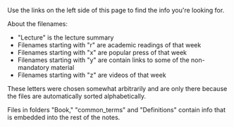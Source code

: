 Use the links on the left side of this page to find the info you're looking for.

About the filenames:
* "Lecture" is the lecture summary
* Filenames starting with "r" are academic readings of that week
* Filenames starting with "x" are popular press of that week
* Filenames starting with "y" are contain links to some of the non-mandatory material
* Filenames starting with "z" are videos of that week

These letters were chosen somewhat arbitrarily and are only there because the files are automatically sorted alphabetically.

Files in folders "Book," "common_terms" and "Definitions" contain info that is embedded into the rest of the notes.

